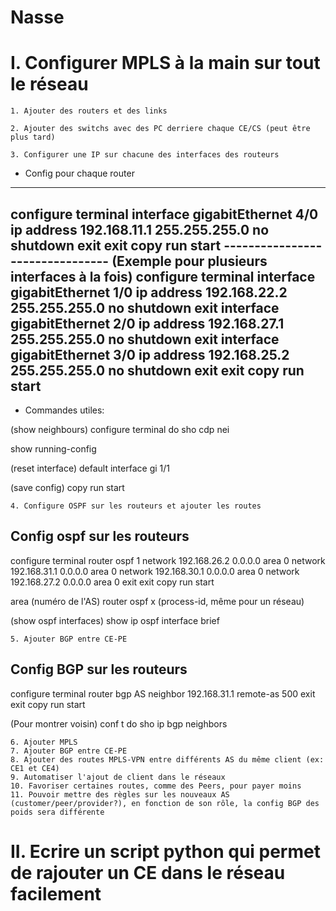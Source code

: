 # Nasse

# I. Configurer MPLS à la main sur tout le réseau
	
	1. Ajouter des routers et des links

	2. Ajouter des switchs avec des PC derriere chaque CE/CS (peut être plus tard)

	3. Configurer une IP sur chacune des interfaces des routeurs

- Config pour chaque router
--------------------------------
configure terminal
interface gigabitEthernet 4/0
ip address 192.168.11.1 255.255.255.0
no shutdown
exit
exit
copy run start
-------------------------------- (Exemple pour plusieurs interfaces à la fois)
configure terminal
interface gigabitEthernet 1/0
ip address 192.168.22.2 255.255.255.0
no shutdown
exit
interface gigabitEthernet 2/0
ip address 192.168.27.1 255.255.255.0
no shutdown
exit
interface gigabitEthernet 3/0
ip address 192.168.25.2 255.255.255.0
no shutdown
exit
exit
copy run start
--------------------------------

- Commandes utiles:

(show neighbours)
configure terminal
do sho cdp nei

show running-config

(reset interface)
default interface gi 1/1

(save config)
copy run start


	4. Configure OSPF sur les routeurs et ajouter les routes

Config ospf sur les routeurs
------------------------------
configure terminal
router ospf 1
network 192.168.26.2 0.0.0.0 area 0
network 192.168.31.1 0.0.0.0 area 0
network 192.168.30.1 0.0.0.0 area 0
network 192.168.27.2 0.0.0.0 area 0
exit
exit
copy run start

area (numéro de l'AS)
router ospf x (process-id, même pour un réseau)

(show ospf interfaces)
show ip ospf interface brief

	5. Ajouter BGP entre CE-PE

Config BGP sur les routeurs
------------------------------
configure terminal
router bgp AS
neighbor 192.168.31.1 remote-as 500
exit
exit
copy run start

(Pour montrer voisin)
conf t
do sho ip bgp neighbors

	6. Ajouter MPLS
	7. Ajouter BGP entre CE-PE
	8. Ajouter des routes MPLS-VPN entre différents AS du même client (ex: CE1 et CE4)
	9. Automatiser l'ajout de client dans le réseaux
	10. Favoriser certaines routes, comme des Peers, pour payer moins
	11. Pouvoir mettre des règles sur les nouveaux AS (customer/peer/provider?), en fonction de son rôle, la config BGP des poids sera différente


# II. Ecrire un script python qui permet de rajouter un CE dans le réseau facilement






